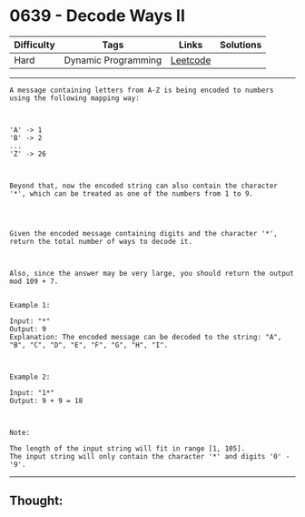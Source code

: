 # 0639 - Decode Ways II

Difficulty  | Tags | Links | Solutions
----------- | ---- | ----- | -----
Hard | Dynamic Programming | [Leetcode](https://leetcode.com/problems/decode-ways-ii/description/) |


-----------

```
A message containing letters from A-Z is being encoded to numbers using the following mapping way:



'A' -> 1
'B' -> 2
...
'Z' -> 26



Beyond that, now the encoded string can also contain the character '*', which can be treated as one of the numbers from 1 to 9.




Given the encoded message containing digits and the character '*', return the total number of ways to decode it.



Also, since the answer may be very large, you should return the output mod 109 + 7.


Example 1:

Input: "*"
Output: 9
Explanation: The encoded message can be decoded to the string: "A", "B", "C", "D", "E", "F", "G", "H", "I".



Example 2:

Input: "1*"
Output: 9 + 9 = 18



Note:

The length of the input string will fit in range [1, 105].
The input string will only contain the character '*' and digits '0' - '9'.
```

-----------

## Thought:
